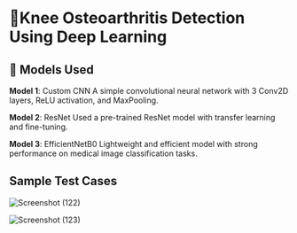 # 🔬Knee Osteoarthritis Detection Using Deep Learning
## 🧠 Models Used
**Model 1**: Custom CNN
A simple convolutional neural network with 3 Conv2D layers, ReLU activation, and MaxPooling.

**Model 2**: ResNet
Used a pre-trained ResNet model with transfer learning and fine-tuning.

**Model 3**: EfficientNetB0
Lightweight and efficient model with strong performance on medical image classification tasks.

## Sample Test Cases
![Screenshot (122)](https://github.com/user-attachments/assets/7901589b-6294-444f-b9d4-79bc297dd758)


![Screenshot (123)](https://github.com/user-attachments/assets/7aa2b80e-12dc-467d-93a8-f5dbff00f514)
